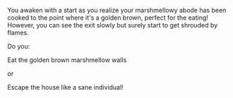 You awaken with a start as you realize your marshmellowy abode
has been cooked to the point where it's a golden brown, perfect
for the eating! However, you can see the exit slowly but surely
start to get shrouded by flames.

Do you:

Eat the golden brown marshmellow walls

or

Escape the house like a sane individual!